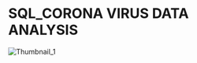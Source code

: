# SQL_CORONA VIRUS DATA ANALYSIS

![Thumbnail_1](https://github.com/a161189u/SQL_Covid_19_Analysis/assets/166571931/02c6ec3c-17f3-496c-96c7-c12e9cea6238)


